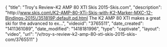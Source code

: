 {
    "title": "Troy's Review-K2 AMP 80 XTI Skis 2015-Skis.com",
    "description": "http:\/\/www.skis.com\/K2-AMP-80-XTi-Skis-with-K2-Marker-MXC-12-Bindings-2015\/351819P,default,pd.html The K2 AMP 80 XTI makes a great ski for the advanced to ex...",
    "videoid": "3765511",
    "date_created": "1411361089",
    "date_modified": "1418181996",
    "type": "captivate",
    "layout": "video",
    "url": "\/v\/troy-s-review-k2-amp-80-xti-skis-2015-skis-com\/3765511"
}